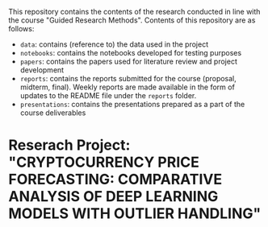 This repository contains the contents of the research conducted in line with the course "Guided Research Methods". Contents of this repository are as follows:
* `data`: contains (reference to) the data used in the project
* `notebooks`: contains the notebooks developed for testing purposes
* `papers`: contains the papers used for literature review and project development
* `reports`: contains the reports submitted for the course (proposal, midterm, final). Weekly reports are made available in the form of updates to the README file under the `reports` folder.
* `presentations`: contains the presentations prepared as a part of the course deliverables

# Reserach Project: "CRYPTOCURRENCY PRICE FORECASTING: COMPARATIVE ANALYSIS OF DEEP LEARNING MODELS WITH OUTLIER HANDLING"




